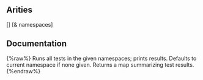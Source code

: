 ## Arities
[]
[& namespaces]

## Documentation
{%raw%}
Runs all tests in the given namespaces; prints results.
  Defaults to current namespace if none given.  Returns a map
  summarizing test results.
{%endraw%}
